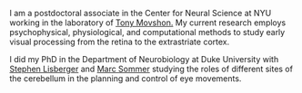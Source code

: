 <p>I am a postdoctoral associate in the Center for Neural Science at NYU working in the laboratory of <a href="https://as.nyu.edu/faculty/j-anthony-movshon.html"> Tony Movshon.</a> My current research employs psychophysical, physiological, and computational methods to study early visual processing from the retina to the extrastriate cortex.</p>

<p>I did my PhD in the Department of Neurobiology at Duke University with <a href="//www.neuro.duke.edu/research/faculty-labs/lisberger-lab"> Stephen Lisberger</a> and
<a href="//sommerlab.pratt.duke.edu"> Marc Sommer</a> studying the roles of different sites of the cerebellum in the planning and control of eye movements.</p>
